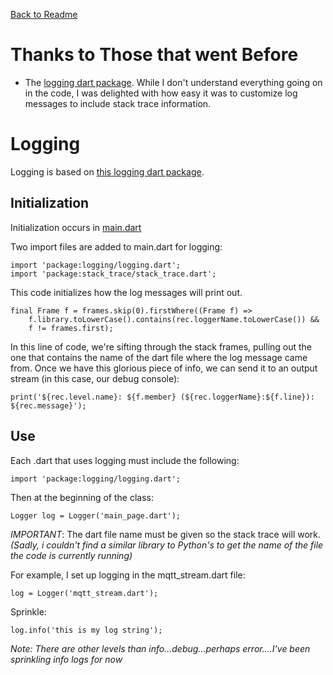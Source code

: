 [Back to Readme](../README.md)
# Thanks to Those that went Before
- The [logging dart package](https://pub.dartlang.org/packages/logging).  While I don't understand everything going on in the code, I was delighted with how easy it was to customize log messages to include stack trace information.

# Logging
Logging is based on [this logging dart package](https://pub.dartlang.org/packages/logging).  
## Initialization
Initialization occurs in [main.dart](../lib/main.dart)

Two import files are added to main.dart for logging:  
```
import 'package:logging/logging.dart';
import 'package:stack_trace/stack_trace.dart';  
```  
This code initializes how the log messages will print out.  
```
final Frame f = frames.skip(0).firstWhere((Frame f) =>
    f.library.toLowerCase().contains(rec.loggerName.toLowerCase()) &&
    f != frames.first);
```     
In this line of code, we're sifting through the stack frames, pulling out the one that contains the name of the dart file where the log message came from.  Once we have this glorious piece of info, we can send it to an output stream (in this case, our debug console):  
```
print('${rec.level.name}: ${f.member} (${rec.loggerName}:${f.line}): ${rec.message}');    
```
## Use
Each .dart that uses logging must include the following:  
```  
import 'package:logging/logging.dart';
```  
Then at the beginning of the class:  
```
Logger log = Logger('main_page.dart');  
```
_IMPORTANT_: The dart file name must be given so the stack trace will work.
_(Sadly, i couldn't find a similar library to Python's to get the name of the file the code is currently running)_

For example, I set up logging in the mqtt_stream.dart file:
```
log = Logger('mqtt_stream.dart');
```
Sprinkle:   
```
log.info('this is my log string');  
```
_Note: There are other levels than info...debug...perhaps error....I've been sprinkling info logs for now_
